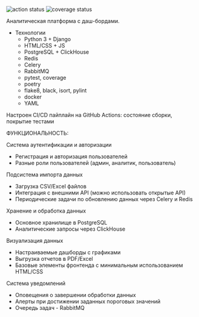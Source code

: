 ![action status](https://gist.githubusercontent.com/KuPriv/10addf2357a528180330d3f6db745d43/raw/f45dc909619ec1d81c4520d598ea7794fe8f9de1/git-actions.svg)
![coverage status](https://gist.githubusercontent.com/KuPriv/2c62f8e2753c047ffcace254e68163a8/raw/74cb552291294f9a93af1929b6be32c1c12b1082/coverage.svg)

Аналитическая платформа с даш-бордами.

- Технологии
    - Python 3 + Django
    - HTML/CSS + JS
    - PostgreSQL + ClickHouse
    - Redis
    - Celery
    - RabbitMQ
    - pytest, coverage
    - poetry
    - flake8, black, isort, pylint
    - docker
    - YAML

Настроен CI/CD пайплайн на GitHub Actions: состояние сборки, покрытие тестами

ФУНКЦИОНАЛЬНОСТЬ:

Система аутентификации и авторизации

- Регистрация и авторизация пользователей
- Разные роли пользователей (админ, аналитик, пользователь)

Подсистема импорта данных

- Загрузка CSV/Excel файлов
- Интеграция с внешними API (можно использовать открытые API)
- Периодические задачи по обновлению данных через Celery и Redis

Хранение и обработка данных

- Основное хранилище в PostgreSQL
- Аналитические запросы через ClickHouse

Визуализация данных

- Настраиваемые дашборды с графиками
- Выгрузка отчетов в PDF/Excel
- Базовые элементы фронтенда с минимальным использованием HTML/CSS

Система уведомлений

- Оповещения о завершении обработки данных
- Алерты при достижении заданных пороговых значений
- Очередь задач - RabbitMQ